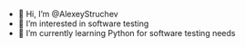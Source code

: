 - 👋 Hi, I’m @AlexeyStruchev
- 👀 I’m interested in software testing
- 🌱 I’m currently learning Python for software testing needs

<!---
AlexeyStruchev/AlexeyStruchev is a ✨ special ✨ repository because its `README.md` (this file) appears on your GitHub profile.
You can click the Preview link to take a look at your changes.
--->
